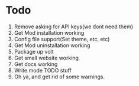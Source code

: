 # Todo

1. Remove asking for API keys(we dont need them)
2. Get Mod installation working
3. Config file support(Set theme, etc, etc)
4. Get Mod uninstallation working
5. Package up volt
6. Get small website working
7. Get docs working
8. Write mode TODO stuff
9. Oh ya, and get rid of some warnings.
